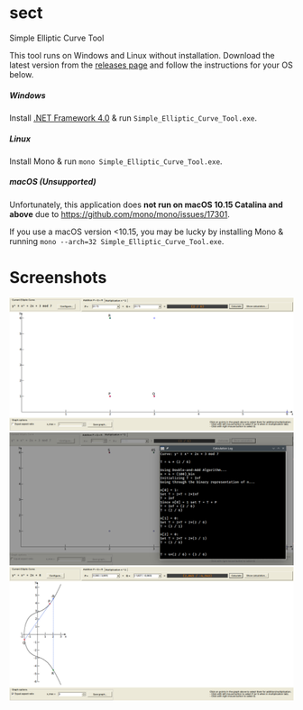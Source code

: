 # sect
Simple Elliptic Curve Tool

This tool runs on Windows and Linux without installation. Download the latest version from the [releases page](https://github.com/jopohl/sect/releases) and follow the instructions for your OS below.

##### Windows
Install [.NET Framework 4.0](https://dotnet.microsoft.com/download/dotnet-framework/net40) & run ```Simple_Elliptic_Curve_Tool.exe```. 

##### Linux
Install Mono & run ```mono Simple_Elliptic_Curve_Tool.exe```. 

##### macOS (Unsupported)
Unfortunately, this application does __not run on macOS 10.15 Catalina and above__ due to https://github.com/mono/mono/issues/17301.

If you use a macOS version <10.15, you may be lucky by installing Mono & running ```mono --arch=32 Simple_Elliptic_Curve_Tool.exe```. 

# Screenshots

![Point addition Z_p](/screenshots/add_z_p.png?raw=true "Point addition for elliptic curve over Z_p")
![Point multiplication Z_p](/screenshots/mult_z_p_log.png?raw=true "Point multiplication for a curve over Z_p with log")
![Point addition R](/screenshots/add_r.png?raw=true "Point addition for elliptic curve over R")
